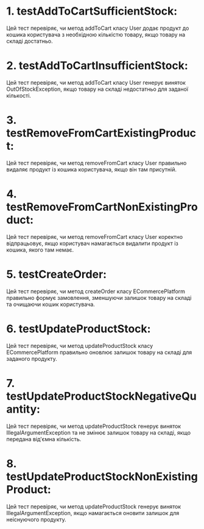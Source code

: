 # 1. testAddToCartSufficientStock:

Цей тест перевіряє, чи метод addToCart класу User додає продукт до кошика користувача з необхідною кількістю товару, якщо товару на складі достатньо.


# 2. testAddToCartInsufficientStock:

 Цей тест перевіряє, чи метод addToCart класу User генерує виняток OutOfStockException, якщо товару на складі недостатньо для заданої кількості.


# 3. testRemoveFromCartExistingProduct:

Цей тест перевіряє, чи метод removeFromCart класу User правильно видаляє продукт із кошика користувача, якщо він там присутній.


# 4. testRemoveFromCartNonExistingProduct:

Цей тест перевіряє, чи метод removeFromCart класу User коректно відпрацьовує, якщо користувач намагається видалити продукт із кошика, якого там немає.


# 5. testCreateOrder:

Цей тест перевіряє, чи метод createOrder класу ECommercePlatform правильно формує замовлення, зменшуючи залишок товару на складі та очищаючи кошик користувача.


# 6. testUpdateProductStock:

Цей тест перевіряє, чи метод updateProductStock класу ECommercePlatform правильно оновлює залишок товару на складі для заданого продукту.


# 7. testUpdateProductStockNegativeQuantity:

Цей тест перевіряє, чи метод updateProductStock генерує виняток IllegalArgumentException та не змінює залишок товару на складі, якщо передана від'ємна кількість.


# 8. testUpdateProductStockNonExistingProduct:

Цей тест перевіряє, чи метод updateProductStock генерує виняток IllegalArgumentException, якщо намагається оновити залишок для неіснуючого продукту.